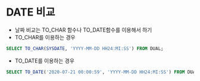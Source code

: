 # DATE 비교
- 날짜 비교는 TO_CHAR 함수나 TO_DATE함수를 이용해서 하기
- TO_CHAR를 이용하는 경우
```SQL
SELECT TO_CHAR(SYSDATE, 'YYYY-MM-DD HH24:MI:SS') FROM DUAL;
```

- TO_DATE를 이용하는 경우
```SQL
SELECT TO_DATE('2020-07-21 00:00:59', 'YYYY-MM-DD HH24:MI:SS') FROM DUAL;
```